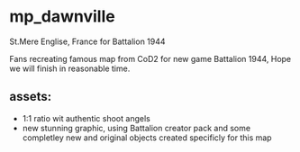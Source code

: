 # mp_dawnville
St.Mere Englise, France for Battalion 1944

Fans recreating famous map from CoD2 for new game Battalion 1944, Hope we will finish in reasonable time.

## assets:
- 1:1 ratio wit authentic shoot angels
- new stunning graphic, using Battalion creator pack and some completley new and original objects created specificly for this map
